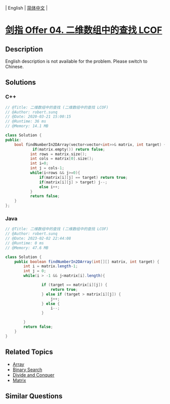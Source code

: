 
| English | [简体中文](README.md) |

# [剑指 Offer 04. 二维数组中的查找 LCOF](https://leetcode.cn//problems/er-wei-shu-zu-zhong-de-cha-zhao-lcof/)

## Description

<p>English description is not available for the problem. Please switch to Chinese.</p>


## Solutions


### C++

```C++
// @Title: 二维数组中的查找 (二维数组中的查找 LCOF)
// @Author: robert.sunq
// @Date: 2020-03-21 15:00:15
// @Runtime: 36 ms
// @Memory: 14.1 MB

class Solution {
public:
    bool findNumberIn2DArray(vector<vector<int>>& matrix, int target) {
            if(matrix.empty()) return false;
           int rows = matrix.size();
           int cols = matrix[0].size();
           int i=0;
           int j = cols-1;
           while(i<rows && j>=0){
               if(matrix[i][j] == target) return true;
               if(matrix[i][j] > target) j--;
               else i++; 
           }
           return false;
    }
};
```



### Java

```Java
// @Title: 二维数组中的查找 (二维数组中的查找 LCOF)
// @Author: robert.sunq
// @Date: 2023-02-02 22:44:08
// @Runtime: 0 ms
// @Memory: 47.6 MB

class Solution {
    public boolean findNumberIn2DArray(int[][] matrix, int target) {
        int i = matrix.length-1;
        int j = 0;
        while(i > -1 && j<matrix[i].length){

                if (target == matrix[i][j]) {
                    return true;
                } else if (target > matrix[i][j]) {
                    j++;
                } else {
                    i--;
                }

        }
        return false;
    }
}
```



## Related Topics

- [Array](https://leetcode.cn//tag/array)
- [Binary Search](https://leetcode.cn//tag/binary-search)
- [Divide and Conquer](https://leetcode.cn//tag/divide-and-conquer)
- [Matrix](https://leetcode.cn//tag/matrix)

## Similar Questions


